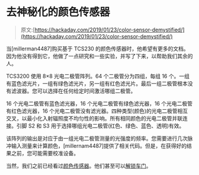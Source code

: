 # 去神秘化的颜色传感器

> 原文:[https://hackaday.com/2019/01/23/color-sensor-demystified/](https://hackaday.com/2019/01/23/color-sensor-demystified/)

当[millerman4487]购买基于 TCS230 的颜色传感器时，他希望有更多的文档。因为他没有得到它，他做了一点研究和一些实验，并写了下来，以帮助我们其余的人。

TCS3200 使用 8×8 光电二极管阵列。64 个二极管分为四组，每组 16 个。一组有蓝色滤光片，一组有绿色滤光片，另一组有红色滤光片。最后一组二极管根本没有滤波器。您可以选择在任何给定时间激活哪组二极管。

16 个光电二极管有蓝色滤光器，16 个光电二极管有绿色滤光器，16 个光电二极管有红色滤光器，16 个光电二极管没有滤光器。四种类型(颜色)的光电二极管相互交叉，以最小化入射辐照度不均匀性的影响。所有相同颜色的光电二极管并联连接。引脚 S2 和 S3 用于选择哪组光电二极管(红色、绿色、蓝色、透明)有效。

该阵列的输出是对应于由一组光电二极管测量的光强度的频率。您需要进行几次脉冲输入测量来计算颜色，[millernam4487]提供了相关代码。但是，在获得好的结果之前，您可能需要校准设备。

当然，我们之前已经看过[颜色传感器](https://hackaday.com/2012/05/19/building-a-color-sensor-using-luminosity/)。他们甚至可以[解锁车门](https://hackaday.com/2018/03/09/color-coded-key-opens-doors-opportunities/)。